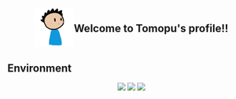 <style type="text/css">
    .flex {
        display:flex;
        width: fit-content;
        margin: 0 auto 30px auto;
    }
    
    .mychara {
        width: 80px;

    }

</style>

<div class="flex">
    <img class="mychara" src="tomopu.gif">
    <h2>Welcome to Tomopu's profile!!</h2>
</div>

<h2>Environment</h2>
<p align="center"><img src="https://img.shields.io/static/v1?label=OS&message=macOS/Windows&color=9cf&style=flat-square"/> <img src="https://img.shields.io/static/v1?label=Editor&message=VSCode&color=blue&style=flat-square"/> <img src="https://img.shields.io/static/v1?label=Browser&message=Safari/Google%20Chromei&color=informational&style=flat-square"/></p>